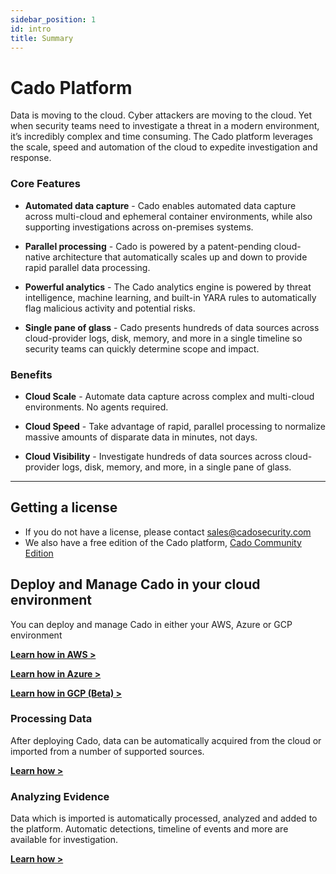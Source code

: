 ```yaml
---
sidebar_position: 1
id: intro
title: Summary
---
```


# Cado Platform
Data is moving to the cloud. Cyber attackers are moving to the cloud. Yet when security teams need to investigate a threat in a modern environment, it’s incredibly complex and time consuming. The Cado platform leverages the scale, speed and automation of the cloud to expedite investigation and response.

### Core Features
- **Automated data capture** - Cado enables automated data capture across multi-cloud and ephemeral container environments, while also supporting investigations across on-premises systems.

- **Parallel processing** - Cado is powered by a patent-pending cloud-native architecture that automatically scales up and down to provide rapid parallel data processing. 

- **Powerful analytics** - The Cado analytics engine is powered by threat intelligence, machine learning, and built-in YARA rules to automatically flag malicious activity and potential risks.

- **Single pane of glass** - Cado presents hundreds of data sources across cloud-provider logs, disk, memory, and more in a single timeline so security teams can quickly determine scope and impact.


### Benefits 
- **Cloud Scale** - Automate data capture across complex and multi-cloud environments. No agents required.  

- **Cloud Speed** - Take advantage of rapid, parallel processing to normalize massive amounts of disparate data in minutes, not days.

- **Cloud Visibility** - Investigate hundreds of data sources across cloud-provider logs, disk, memory, and more, in a single pane of glass.


---------

## Getting a license
- If you do not have a license, please contact sales@cadosecurity.com
- We also have a free edition of the Cado platform, [Cado Community Edition](community-edition/community-intro)

## Deploy and Manage Cado in your cloud environment
You can deploy and manage Cado in either your AWS, Azure or GCP environment

**[Learn how in AWS >](deploy/aws/overview.md)**

**[Learn how in Azure >](deploy/azure/azure-deploy.md)**

**[Learn how in GCP (Beta) >](deploy/gcp/gcp-deploy.md)**

### Processing Data
After deploying Cado, data can be automatically acquired from the cloud or imported from a number of supported sources. 

**[Learn how >](discovery-import/import/intro.md)**

### Analyzing Evidence
Data which is imported is automatically processed, analyzed and added to the platform.  Automatic detections, timeline of events and more are available for investigation.

**[Learn how >](investigate/intro.md)**

